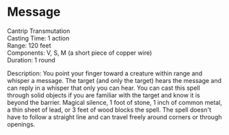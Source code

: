 # Message

Cantrip Transmutation<br>
Casting Time: 1 action<br>
Range: 120 feet<br>
Components: V, S, M (a short piece of copper wire)<br>
Duration: 1 round

Description: You point your finger toward a creature within range and whisper a message. The target (and only the target) hears the message and can reply in a whisper that only you can hear. You can cast this spell through solid objects if you are familiar with the target and know it is beyond the barrier. Magical silence, 1 foot of stone, 1 inch of common metal, a thin sheet of lead, or 3 feet of wood blocks the spell. The spell doesn't have to follow a straight line and can travel freely around corners or through openings.
